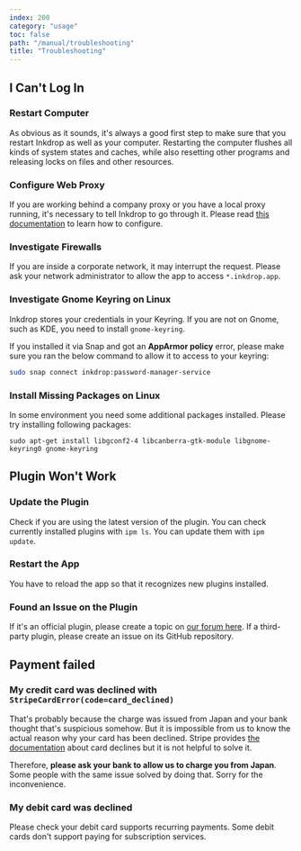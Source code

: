 ```yaml
---
index: 200
category: "usage"
toc: false
path: "/manual/troubleshooting"
title: "Troubleshooting"
---
```


## I Can't Log In

### Restart Computer

As obvious as it sounds, it's always a good first step to make sure that you restart Inkdrop as well as your computer.
Restarting the computer flushes all kinds of system states and caches, while also resetting other programs and releasing locks on files and other resources.

### Configure Web Proxy

If you are working behind a company proxy or you have a local proxy running, it's necessary to tell Inkdrop to go through it.
Please read [this documentation](/manual/working-behind-a-corporate-web-proxy) to learn how to configure.

### Investigate Firewalls

If you are inside a corporate network, it may interrupt the request.
Please ask your network administrator to allow the app to access `*.inkdrop.app`.

### Investigate Gnome Keyring on Linux

Inkdrop stores your credentials in your Keyring.
If you are not on Gnome, such as KDE, you need to install `gnome-keyring`.

If you installed it via Snap and got an **AppArmor policy** error, please make sure you ran the below command to allow it to access to your keyring:

```sh
sudo snap connect inkdrop:password-manager-service
```

### Install Missing Packages on Linux

In some environment you need some additional packages installed. Please try installing following packages:

```
sudo apt-get install libgconf2-4 libcanberra-gtk-module libgnome-keyring0 gnome-keyring
```

## Plugin Won't Work

### Update the Plugin

Check if you are using the latest version of the plugin.
You can check currently installed plugins with `ipm ls`.
You can update them with `ipm update`.

### Restart the App

You have to reload the app so that it recognizes new plugins installed.

### Found an Issue on the Plugin

If it's an official plugin, please create a topic on [our forum here](https://forum.inkdrop.app/).
If a third-party plugin, please create an issue on its GitHub repository.

## Payment failed

### My credit card was declined with `StripeCardError(code=card_declined)`

That's probably because the charge was issued from Japan and your bank thought that's suspicious somehow.
But it is impossible from us to know the actual reason why your card has been declined.
Stripe provides [the documentation](https://stripe.com/docs/declines/codes) about card declines but it is not helpful to solve it.

Therefore, **please ask your bank to allow us to charge you from Japan**.
Some people with the same issue solved by doing that.
Sorry for the inconvenience.

### My debit card was declined

Please check your debit card supports recurring payments.
Some debit cards don't support paying for subscription services.

